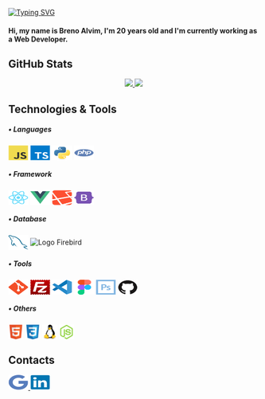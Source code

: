 <!-- ## Hello, World! 🌎 -->

[![Typing SVG](https://readme-typing-svg.herokuapp.com?font=Fira+Code&color=%2361D9FA&size=22&width=450&lines=%3C+Hello+World!+%2F%3E;Welcome+to+my+GitHub+Profile.++++)](https://git.io/typing-svg)

#### Hi, my name is Breno Alvim, I'm 20 years old and I'm currently working as a Web Developer.

## GitHub Stats
<a href="https://brenoalvim.github.io/MyStats/" target="_blank">
 
 <div style="display: inline_block;" align="center">
 
  <img height="180em" src="https://github-readme-streak-stats.herokuapp.com/?user=brenoalvim&hide_border=true&theme=react" />
  <img height="180em" src="https://github-readme-stats.vercel.app/api/top-langs/?username=brenoalvim&layout=compact&langs_count=8&theme=react&border_radius=4&hide_border=true"/>

</div>
 
 </a>
 
## Technologies & Tools

 <div style="display: inline_block;">

 ##### • Languages
 <img align="center" title="Experience with JavaScript" alt="Logo JavaScript" height="30" width="40" src="https://github.com/devicons/devicon/blob/master/icons/javascript/javascript-original.svg">
 <img align="center" title="Experience with Typescript" alt="Logo Typescript" height="30" width="40" src="https://raw.githubusercontent.com/devicons/devicon/master/icons/typescript/typescript-original.svg">
  <img align="center" title="Experience with Python" alt="Logo Pyhton" height="30" width="40" src="https://raw.githubusercontent.com/devicons/devicon/master/icons/python/python-original.svg">
 <img align="center" title="Experience with PHP" alt="Logo Php" height="30" width="40" src="https://raw.githubusercontent.com/devicons/devicon/master/icons/php/php-plain.svg">
 
 ##### • Framework 
 
  <img align="center" title="Experience with React" alt="Logo React" height="30" width="40" src="https://github.com/devicons/devicon/blob/master/icons/react/react-original.svg">
 <img align="center" title="Experience with Vue" alt="Logo Vue" height="30" width="40" src="https://github.com/devicons/devicon/blob/master/icons/vuejs/vuejs-original.svg">
 <img align="center" title="Interest in Laravel" alt="Logo Laravel" height="30" width="40" src="https://github.com/devicons/devicon/blob/master/icons/laravel/laravel-plain.svg">
 <img align="center" title="Experience with Bootstrap" alt="Logo Bootstrap" height="30" width="40" src="https://github.com/devicons/devicon/blob/master/icons/bootstrap/bootstrap-plain.svg">  
 
 ##### • Database 
 
 <img align="center" title="Experience with MySql" alt="Logo MySql" height="30" width="40" src="https://raw.githubusercontent.com/devicons/devicon/master/icons/mysql/mysql-original.svg">  
  <img align="center" title="Experience with Firebird" alt="Logo Firebird" height="30" width="30" src="https://upload.wikimedia.org/wikipedia/commons/thumb/8/8e/Firebird_logo.svg/1200px-Firebird_logo.svg.png"> 
 
  ##### • Tools
 
   <img align="center" title="Experience with Git" alt="Logo Git" height="30" width="40" src="https://raw.githubusercontent.com/devicons/devicon/master/icons/git/git-original.svg"> 
  <img align="center" title="Experience with Filezilla" alt="Logo Filezilla" height="30" width="40" src="https://github.com/devicons/devicon/blob/master/icons/filezilla/filezilla-plain.svg">  
  <img align="center" title="Experience with Visual Studio Code" alt="Logo Visual Studio Code" height="30" width="40" src="https://github.com/devicons/devicon/blob/master/icons/vscode/vscode-original.svg">  
  <img align="center" title="Experience with Figma" alt="Logo Figma" height="30" width="40" src="https://github.com/devicons/devicon/blob/master/icons/figma/figma-original.svg">  
  <img align="center" title="Experience with Photoshop" alt="Logo Photoshop" height="30" width="40" src="https://github.com/devicons/devicon/blob/master/icons/photoshop/photoshop-line.svg">  
  <img align="center" title="Experience with GitHub" alt="Logo GitHub" height="30" width="40" src="https://github.com/devicons/devicon/blob/master/icons/github/github-original.svg">  
 
 ##### • Others
 
 <img align="center" title="Experience with HTML5" alt="Logo HTML5" height="30" width="30" src="https://raw.githubusercontent.com/devicons/devicon/master/icons/html5/html5-original.svg"> 
 
  <img align="center" title="Experience with CSS3" alt="Logo CSS3" height="30" width="30" src="https://raw.githubusercontent.com/devicons/devicon/master/icons/css3/css3-original.svg"> 
  
   <img align="center" title="Experience with Linux" alt="Logo Linux" height="30" width="30" src="https://raw.githubusercontent.com/devicons/devicon/master/icons/linux/linux-original.svg"> 
 
   <img align="center" title="Experience with NodeJS" alt="Logo NodeJS" height="30" width="30" src="https://raw.githubusercontent.com/devicons/devicon/master/icons/nodejs/nodejs-original.svg"> 
  
</div>

 ## Contacts
 
<div>
  <a title="Email" href="mailto:alvimbrenosilva6@gmail.com" target="_blank">
   <img title="Gmail" Alt="Logo Google" height="30" width="40" src="https://github.com/devicons/devicon/blob/master/icons/google/google-plain.svg" target="_blank">
 </a>
  <a title="Linkedin" href="https://www.linkedin.com/in/brenoalvim" target="_blank">
   <img title="Linkedin" alt="Logo Linkedin" height="30" width="40" src="https://github.com/devicons/devicon/blob/master/icons/linkedin/linkedin-original.svg" target="_blank"></a>
 
<!--  ![Snake animation](https://github.com/brenoalvim/brenoalvim/blob/output/github-contribution-grid-snake.svg) -->
 
 </div> 

